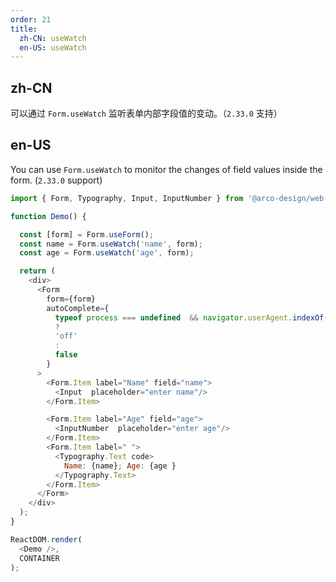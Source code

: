 ```yaml
---
order: 21
title:
  zh-CN: useWatch
  en-US: useWatch
---
```


## zh-CN

可以通过 `Form.useWatch` 监听表单内部字段值的变动。（`2.33.0` 支持）


## en-US

You can use `Form.useWatch` to monitor the changes of field values inside the form. (`2.33.0` support)


```js
import { Form, Typography, Input, InputNumber } from '@arco-design/web-react';

function Demo() {

  const [form] = Form.useForm();
  const name = Form.useWatch('name', form);
  const age = Form.useWatch('age', form);

  return (
    <div>
      <Form 
        form={form} 
        autoComplete={
          typeof process === undefined  && navigator.userAgent.indexOf("Chrome") > -1 
          ? 
          'off' 
          : 
          false
        }
      >
        <Form.Item label="Name" field="name">
          <Input  placeholder="enter name"/>
        </Form.Item>

        <Form.Item label="Age" field="age">
          <InputNumber  placeholder="enter age"/>
        </Form.Item>
        <Form.Item label=" ">
          <Typography.Text code>
            Name: {name}; Age: {age }
          </Typography.Text>
        </Form.Item>
      </Form>
    </div>
  );
}

ReactDOM.render(
  <Demo />,
  CONTAINER
);
```
